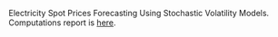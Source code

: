 Electricity Spot Prices Forecasting Using Stochastic Volatility Models. Computations report is [here](https://html-preview.github.io/?url=https://github.com/andrewha/mds2022/blob/main/Thesis/sv_models_new.html).
